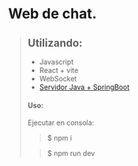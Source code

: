 # Web de chat.

> ## Utilizando:
>
> - Javascript
> - React + vite
> - WebSocket
> - [Servidor Java + SpringBoot](https://github.com/flipps12/java-springboot-chat)
>
>
>#### Uso:
> 
> Ejecutar en consola:
> > $ npm i
>
> > $ npm run dev
>



